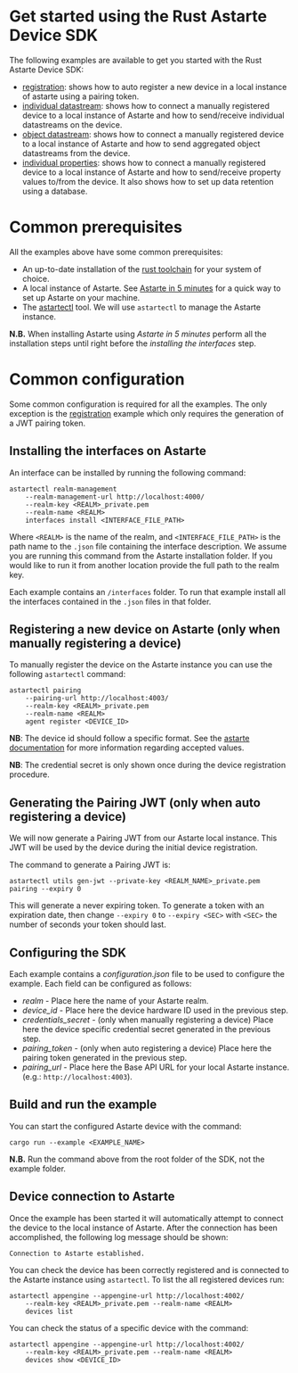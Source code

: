 <!--
Copyright 2023 SECO Mind Srl

SPDX-License-Identifier: Apache-2.0
-->

# Get started using the Rust Astarte Device SDK

The following examples are available to get you started with the Rust Astarte Device SDK:
- [registration](./registration/README.md): shows how to auto register a new device in a local
 instance of astarte using a pairing token.
- [individual datastream](./individual_datastream/README.md): shows how to connect a manually
 registered device to a local instance of Astarte and how to send/receive individual datastreams
 on the device.
- [object datastream](./object_datastream/README.md): shows how to connect a manually registered
 device to a local instance of Astarte and how to send aggregated object datastreams from the
 device.
- [individual properties](./individual_properties/README.md): shows how to connect a manually
 registered device to a local instance of Astarte and how to send/receive property values to/from
 the device. It also shows how to set up data retention using a database.

# Common prerequisites

All the examples above have some common prerequisites:
- An up-to-date installation of the [rust toolchain](https://www.rust-lang.org/tools/install) for
your system of choice.
- A local instance of Astarte. See
[Astarte in 5 minutes](https://docs.astarte-platform.org/astarte/latest/010-astarte_in_5_minutes.html)
for a quick way to set up Astarte on your machine.
- The [astartectl](https://github.com/astarte-platform/astartectl/releases) tool. We will use
`astartectl` to manage the Astarte instance.

**N.B.** When installing Astarte using *Astarte in 5 minutes* perform all the installation steps
until right before the *installing the interfaces* step.

# Common configuration

Some common configuration is required for all the examples. The only exception is the
[registration](./registration/README.md) example which only requires the generation of a JWT pairing
token.

## Installing the interfaces on Astarte

An interface can be installed by running the following command:

```
astartectl realm-management
    --realm-management-url http://localhost:4000/
    --realm-key <REALM>_private.pem
    --realm-name <REALM>
    interfaces install <INTERFACE_FILE_PATH>
```
Where `<REALM>` is the name of the realm, and `<INTERFACE_FILE_PATH>` is the path name to the
`.json` file containing the interface description.
We assume you are running this command from the Astarte installation folder. If you would like to
run it from another location provide the full path to the realm key.

Each example contains an `/interfaces` folder. To run that example install all the interfaces
contained in the `.json` files in that folder.

## Registering a new device on Astarte (only when manually registering a device)

To manually register the device on the Astarte instance you can use the following `astartectl`
command:
```
astartectl pairing
    --pairing-url http://localhost:4003/
    --realm-key <REALM>_private.pem
    --realm-name <REALM>
    agent register <DEVICE_ID>
```
**NB**: The device id should follow a specific format. See the
[astarte documentation](https://docs.astarte-platform.org/latest/010-design_principles.html#device-id)
for more information regarding accepted values.

**NB**: The credential secret is only shown once during the device registration procedure.

## Generating the Pairing JWT (only when auto registering a device)

We will now generate a Pairing JWT from our Astarte local instance. This JWT will be used
by the device during the initial device registration.

The command to generate a Pairing JWT is:
```
astartectl utils gen-jwt --private-key <REALM_NAME>_private.pem pairing --expiry 0
```
This will generate a never expiring token. To generate a token with an expiration date, then change
`--expiry 0` to `--expiry <SEC>` with `<SEC>` the number of seconds your token should last.

## Configuring the SDK

Each example contains a *configuration.json* file to be used to configure the example.
Each field can be configured as follows:
- *realm* - Place here the name of your Astarte realm.
- *device_id* - Place here the device hardware ID used in the previous step.
- *credentials_secret* - (only when manually registering a device) Place here the device specific
credential secret generated in the previous step.
- *pairing_token* - (only when auto registering a device) Place here the pairing token generated
in the previous step.
- *pairing_url* - Place here the Base API URL for your local Astarte instance.
(e.g.: `http://localhost:4003`).

## Build and run the example

You can start the configured Astarte device with the command:
```
cargo run --example <EXAMPLE_NAME>
```
**N.B.** Run the command above from the root folder of the SDK, not the example folder.

## Device connection to Astarte

Once the example has been started it will automatically attempt to connect the device to the local
instance of Astarte.
After the connection has been accomplished, the following log message should be shown:
```
Connection to Astarte established.
```

You can check the device has been correctly registered and is connected to the Astarte instance
using `astartectl`.
To list the all registered devices run:
```
astartectl appengine --appengine-url http://localhost:4002/
    --realm-key <REALM>_private.pem --realm-name <REALM>
    devices list
```
You can check the status of a specific device with the command:
```
astartectl appengine --appengine-url http://localhost:4002/
    --realm-key <REALM>_private.pem --realm-name <REALM>
    devices show <DEVICE_ID>
```
